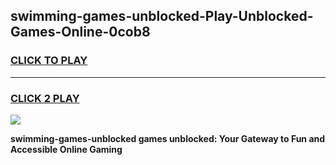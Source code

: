 
## swimming-games-unblocked-Play-Unblocked-Games-Online-0cob8
<h3>
<a href="https://premium76.site?title=swimming-games-unblocked&ref=25A">CLICK TO PLAY</a></h3>
<hr>

<h3>
<a href="https://premium76.site?title=swimming-games-unblocked&ref=25A">CLICK 2 PLAY</a>
  
</h3>

<a href="https://premium76.site?title=swimming-games-unblocked&ref=25A"><img src="https://clearcache.store/games.png"></a>


**swimming-games-unblocked games unblocked: Your Gateway to Fun and Accessible Online Gaming**
